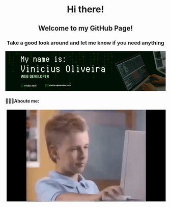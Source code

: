 <h1 align="center">Hi there!</h1>
<h2 align="center">Welcome to my GitHub Page!</h2>
<h3 align="center">Take a good look around and let me know if you need anything</h3>
<div align="center"><img src="./banner.png"></div>
<h4>👨🏻‍💻Aboute me:</h4>
<img src="./brent.gif" align="right">
